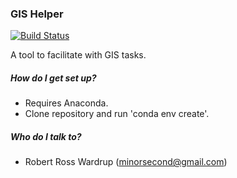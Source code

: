 ### GIS Helper ###

[![Build Status](https://ci.wardrup.me/buildStatus/icon?job=GIS_Helper)](https://ci.wardrup.me/job/GIS_Helper/)

A tool to facilitate with GIS tasks.

##### How do I get set up? #####

* Requires Anaconda.
* Clone repository and run 'conda env create'.

##### Who do I talk to? #####

* Robert Ross Wardrup (minorsecond@gmail.com)
